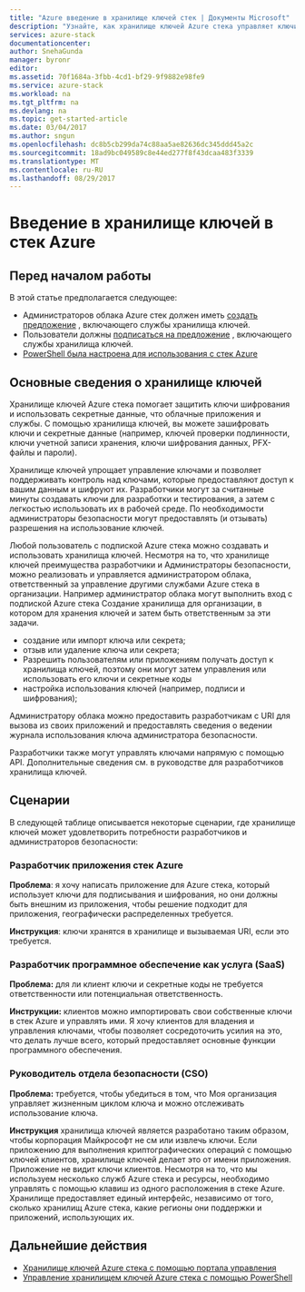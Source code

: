 ```yaml
---
title: "Azure введение в хранилище ключей стек | Документы Microsoft"
description: "Узнайте, как хранилище ключей Azure стека управляет ключи и секретные коды"
services: azure-stack
documentationcenter: 
author: SnehaGunda
manager: byronr
editor: 
ms.assetid: 70f1684a-3fbb-4cd1-bf29-9f9882e98fe9
ms.service: azure-stack
ms.workload: na
ms.tgt_pltfrm: na
ms.devlang: na
ms.topic: get-started-article
ms.date: 03/04/2017
ms.author: sngun
ms.openlocfilehash: dc8b5cb299da74c88aa5ae82636dc345ddd45a2c
ms.sourcegitcommit: 18ad9bc049589c8e44ed277f8f43dcaa483f3339
ms.translationtype: MT
ms.contentlocale: ru-RU
ms.lasthandoff: 08/29/2017
---
```

# <a name="introduction-to-key-vault-in-azure-stack"></a>Введение в хранилище ключей в стек Azure

## <a name="before-you-start"></a>Перед началом работы
В этой статье предполагается следующее:

* Администраторов облака Azure стек должен иметь [создать предложение](azure-stack-create-offer.md) , включающего службы хранилища ключей.  
* Пользователи должны [подписаться на предложение](azure-stack-subscribe-plan-provision-vm.md) , включающего службы хранилища ключей.  
* [PowerShell была настроена для использования с стек Azure](azure-stack-powershell-configure-user.md) 
 
## <a name="key-vault-basics"></a>Основные сведения о хранилище ключей
Хранилище ключей Azure стека помогает защитить ключи шифрования и использовать секретные данные, что облачные приложения и службы. С помощью хранилища ключей, вы можете зашифровать ключи и секретные данные (например, ключей проверки подлинности, ключи учетной записи хранения, ключи шифрования данных, PFX-файлы и пароли).

Хранилище ключей упрощает управление ключами и позволяет поддерживать контроль над ключами, которые предоставляют доступ к вашим данным и шифруют их. Разработчики могут за считанные минуты создавать ключи для разработки и тестирования, а затем с легкостью использовать их в рабочей среде. По необходимости администраторы безопасности могут предоставлять (и отзывать) разрешения на использование ключей.

Любой пользователь с подпиской Azure стека можно создавать и использовать хранилища ключей. Несмотря на то, что хранилище ключей преимущества разработчики и Администраторы безопасности, можно реализовать и управляется администратором облака, ответственный за управление другими службами Azure стека в организации. Например администратор облака могут выполнить вход с подпиской Azure стека Создание хранилища для организации, в котором для хранения ключей и затем быть ответственным за эти задачи.

* создание или импорт ключа или секрета;
* отзыв или удаление ключа или секрета;
* Разрешить пользователям или приложениям получать доступ к хранилища ключей, поэтому они могут затем управления или использовать его ключи и секретные коды
* настройка использования ключей (например, подписи и шифрования);

Администратору облака можно предоставить разработчикам с URI для вызова из своих приложений и предоставлять сведения о ведении журнала использования ключа администратора безопасности.

Разработчики также могут управлять ключами напрямую с помощью API. Дополнительные сведения см. в руководстве для разработчиков хранилища ключей.

## <a name="scenarios"></a>Сценарии
В следующей таблице описывается некоторые сценарии, где хранилище ключей может удовлетворить потребности разработчиков и администраторов безопасности:

### <a name="developer-for-an-azure-stack-application"></a>Разработчик приложения стек Azure
**Проблема**: я хочу написать приложение для Azure стека, который использует ключи для подписывания и шифрования, но они должны быть внешним из приложения, чтобы решение подходит для приложения, географически распределенных требуется.

**Инструкция**: ключи хранятся в хранилище и вызываемая URI, если это требуется.

### <a name="developer-for-software-as-a-service-saas"></a>Разработчик программное обеспечение как услуга (SaaS)
**Проблема:** для ли клиент ключи и секретные коды не требуется ответственности или потенциальная ответственность.

**Инструкции:** клиентов можно импортировать свои собственные ключи в стек Azure и управлять ими. Я хочу клиентов для владения и управления ключами, чтобы позволяет сосредоточить усилия на это, что делать лучше всего, который предоставляет основные функции программного обеспечения.

### <a name="chief-security-officer-cso"></a>Руководитель отдела безопасности (CSO)
**Проблема:** требуется, чтобы убедиться в том, что Моя организация управляет жизненным циклом ключа и можно отслеживать использование ключа.

**Инструкция** хранилища ключей является разработано таким образом, чтобы корпорация Майкрософт не см или извлечь ключи.  Если приложению для выполнения криптографических операций с помощью ключей клиентов, хранилище ключей делает это от имени приложения. Приложение не видит ключи клиентов.  Несмотря на то, что мы используем несколько служб Azure стека и ресурсы, необходимо управлять с помощью клавиш из одного расположения в стеке Azure. Хранилище предоставляет единый интерфейс, независимо от того, сколько хранилищ Azure стека, какие регионы они поддержки и приложений, использующих их.

## <a name="next-steps"></a>Дальнейшие действия

* [Хранилище ключей Azure стека с помощью портала управления](azure-stack-kv-manage-portal.md)  
* [Управление хранилищем ключей Azure стека с помощью PowerShell](azure-stack-kv-manage-powershell.md)
